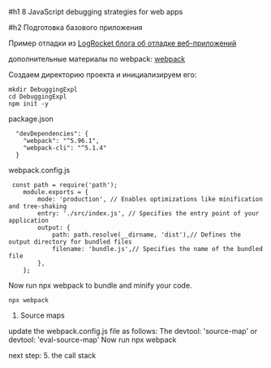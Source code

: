 #h1 8 JavaScript debugging strategies for web apps

#h2 Подготовка базового приложения

Пример отладки из [LogRocket блога об отладке веб-приложений](https://blog.logrocket.com/master-javascript-debugging-web-apps/)

дополнительные материалы по webpack: 
[webpack](https://habr.com/ru/articles/524260/)

Создаем директорию проекта и инициализируем его:
```
mkdir DebuggingExpl
cd DebuggingExpl
npm init -y
```
package.json
```
  "devDependencies": {
    "webpack": "^5.96.1",
    "webpack-cli": "^5.1.4"
  }
```
webpack.config.js
```
 const path = require('path');
    module.exports = {
        mode: 'production', // Enables optimizations like minification and tree-shaking
        entry: './src/index.js', // Specifies the entry point of your application
        output: {
            path: path.resolve(__dirname, 'dist'),// Defines the output directory for bundled files
            filename: 'bundle.js',// Specifies the name of the bundled file
        },
    };
```
Now run npx webpack to bundle and minify your code.
```
npx webpack
```
1. Source maps

update the webpack.config.js file as follows: The devtool: 'source-map' or devtool: 'eval-source-map' 
Now run npx webpack

next step: 5. the call stack
